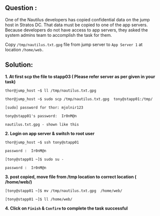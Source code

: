


## Question :
One of the Nautilus developers has copied confidential data on the jump host in Stratos DC. That data must be copied to one of the app servers. Because developers do not have access to app servers, they asked the system admins team to accomplish the task for them.

Copy `/tmp/nautilus.txt.gpg` file from jump server to `App Server 1` at location `/home/web.`


## Solution:  

**1. At first scp the file to stapp03 ( Please refer server as per given in your task)**

```
thor@jump_host ~$ ll /tmp/nautilus.txt.gpg

thor@jump_host ~$ sudo scp /tmp/nautilus.txt.gpg  tony@stapp01:/tmp/

[sudo] password for thor: mjolnir123

tony@stapp01's password:  Ir0nM@n

nautilus.txt.gpg - shown like this
```

**2. Login on app server & switch to root user**

```
thor@jump_host ~$ ssh tony@stapp01

password :  Ir0nM@n

[tony@stapp01 ~]$ sudo su -

password :  Ir0nM@n
```

**3. post copied, move file from /tmp location  to correct location ( /home/web/)**

```
[tony@stapp01 ~]$ mv /tmp/nautilus.txt.gpg  /home/web/

[tony@stapp01 ~]$ ll /home/web/
```

**4.  Click on `Finish` & `Confirm` to complete the task successful**

